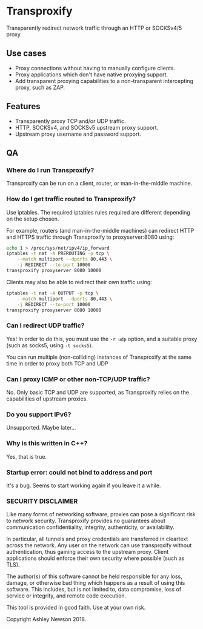 # Transproxify

Transparently redirect network traffic through an HTTP or SOCKSv4/5 proxy.

## Use cases

- Proxy connections without having to manually configure clients.
- Proxy applications which don't have native proxying support.
- Add transparent proxying capabilities to a non-transparent intercepting proxy, such as ZAP.

## Features

- Transparently proxy TCP and/or UDP traffic.
- HTTP, SOCKSv4, and SOCKSv5 upstream proxy support.
- Upstream proxy username and password support.

## QA

### Where do I run Transproxify?

Transproxify can be run on a client, router, or man-in-the-middle machine.

### How do I get traffic routed to Transproxify?

Use iptables. The required iptables rules required are different depending on the setup chosen.

For example, routers (and man-in-the-middle machines) can redirect HTTP and HTTPS traffic through Transproxify to proxyserver:8080 using:

```sh
echo 1 > /proc/sys/net/ipv4/ip_forward
iptables -t nat -A PREROUTING -p tcp \
    --match multiport --dports 80,443 \
    -j REDIRECT --to-port 10000
transproxify proxyserver 8080 10000
```

Clients may also be able to redirect their own traffic using:

```sh
iptables -t nat -A OUTPUT -p tcp \
    --match multiport --dports 80,443 \
    -j REDIRECT --to-port 10000
transproxify proxyserver 8080 10000
```

### Can I redirect UDP traffic?

Yes! In order to do this, you must use the `-r udp` option, and a suitable proxy (such as socks5, using `-t socks5`).

You can run multiple (non-colliding) instances of Transproxify at the same time in order to proxy both TCP and UDP

### Can I proxy ICMP or other non-TCP/UDP traffic?

No. Only basic TCP and UDP are supported, as Transproxify relies on the capabilities of upstream proxies.

### Do you support IPv6?

Unsupported. Maybe later...

### Why is this written in C++?

Yes, that is true.

### Startup error: could not bind to address and port

It's a bug. Seems to start working again if you leave it a while.

### SECURITY DISCLAIMER

Like many forms of networking software, proxies can pose a significant risk to
network security. Transproxify provides no guarantees about communication
confidentiality, integrity, authenticity, or availability.

In particular, all tunnels and proxy credentials are transferred in cleartext
across the network. Any user on the network can use transproxify without
authentication, thus gaining access to the upstream proxy. Client applications
should enforce their own security where possible (such as TLS).

The author(s) of this software cannot be held responsible for any loss,
damage, or otherwise bad thing which happens as a result of using this
software. This includes, but is not limited to, data compromise, loss of
service or integrity, and remote code execution.

This tool is provided in good faith. Use at your own risk.



Copyright Ashley Newson 2018.
